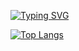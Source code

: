 [![Typing SVG](https://readme-typing-svg.herokuapp.com?color=%2336BCF7&lines=Y+-+A+-+R+-+I+-+K)](https://git.io/typing-svg)
 
[![Top Langs](https://github-readme-stats.vercel.app/api/top-langs/?username=y-a-r-i-k&layout=compact&theme=vision-friendly-dark)](https://github.com/anuraghazra/github-readme-stats)
